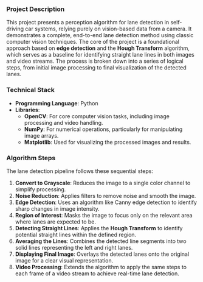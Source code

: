 

### **Project Description**

This project presents a perception algorithm for lane detection in self-driving car systems, relying purely on vision-based data from a camera. It demonstrates a complete, end-to-end lane detection method using classic computer vision techniques. The core of the project is a foundational approach based on **edge detection** and the **Hough Transform** algorithm, which serves as a baseline for identifying straight lane lines in both images and video streams. The process is broken down into a series of logical steps, from initial image processing to final visualization of the detected lanes.

### **Technical Stack**
* **Programming Language**: Python
* **Libraries**:
    * **OpenCV**: For core computer vision tasks, including image processing and video handling.
    * **NumPy**: For numerical operations, particularly for manipulating image arrays.
    * **Matplotlib**: Used for visualizing the processed images and results.

### **Algorithm Steps**
The lane detection pipeline follows these sequential steps:
1.  **Convert to Grayscale**: Reduces the image to a single color channel to simplify processing.
2.  **Noise Reduction**: Applies filters to remove noise and smooth the image.
3.  **Edge Detection**: Uses an algorithm like Canny edge detection to identify sharp changes in image intensity.
4.  **Region of Interest**: Masks the image to focus only on the relevant area where lanes are expected to be.
5.  **Detecting Straight Lines**: Applies the **Hough Transform** to identify potential straight lines within the defined region.
6.  **Averaging the Lines**: Combines the detected line segments into two solid lines representing the left and right lanes.
7.  **Displaying Final Image**: Overlays the detected lanes onto the original image for a clear visual representation.
8.  **Video Processing**: Extends the algorithm to apply the same steps to each frame of a video stream to achieve real-time lane detection.
